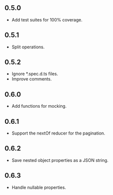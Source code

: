 ## 0.5.0

- Add test suites for 100% coverage.

## 0.5.1

- Split operations.

## 0.5.2

- Ignore *.spec.d.ts files.
- Improve comments.

## 0.6.0

- Add functions for mocking.

## 0.6.1

- Support the nextOf reducer for the pagination.

## 0.6.2

- Save nested object properties as a JSON string.

## 0.6.3

- Handle nullable properties.